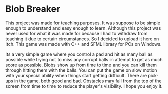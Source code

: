# Blob Breaker
This project was made for teaching purposes. It was suppose to be simple enough to understand and easy enough to learn. Although this project was never used for what it was made for because I had to withdraw from teaching it due to certain circumstances. So I decided to upload it here on Itch. This game was made with C++ and SFML library for PCs on Windows.

Its a very simple game where you control a pad and hit as many ball as possible while trying not to miss any corrupt balls in attempt to get as much score as possible. Blobs show up from time to time and you can kill them through hitting them with the balls. You can put the game on slow motion with your special ability when things start getting difficult. There are pick-ups in the game, both good and bad. Obstacles may fall from the top of the screen from time to time to reduce the player's visibility. I hope you enjoy it.
